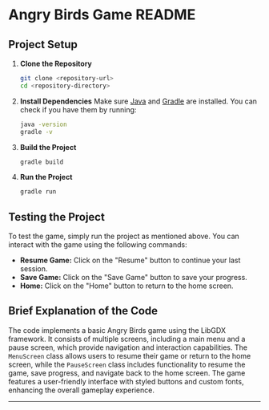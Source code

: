 # Angry Birds Game README

## Project Setup

1. **Clone the Repository**
   ```bash
   git clone <repository-url>
   cd <repository-directory>
   ```

2. **Install Dependencies**
   Make sure [Java](https://www.oracle.com/java/technologies/javase-jdk11-downloads.html) and [Gradle](https://gradle.org/install/) are installed. You can check if you have them by running:
   ```bash
   java -version
   gradle -v
   ```

3. **Build the Project**
   ```bash
   gradle build
   ```

4. **Run the Project**
   ```bash
   gradle run
   ```

## Testing the Project

To test the game, simply run the project as mentioned above. You can interact with the game using the following commands:
- **Resume Game:** Click on the "Resume" button to continue your last session.
- **Save Game:** Click on the "Save Game" button to save your progress.
- **Home:** Click on the "Home" button to return to the home screen.

## Brief Explanation of the Code

The code implements a basic Angry Birds game using the LibGDX framework. It consists of multiple screens, including a main menu and a pause screen, which provide navigation and interaction capabilities. The `MenuScreen` class allows users to resume their game or return to the home screen, while the `PauseScreen` class includes functionality to resume the game, save progress, and navigate back to the home screen. The game features a user-friendly interface with styled buttons and custom fonts, enhancing the overall gameplay experience.

--- 
